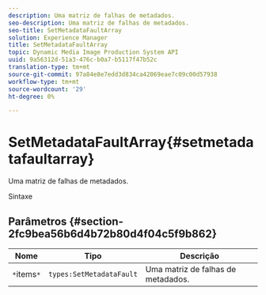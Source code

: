 ```yaml
---
description: Uma matriz de falhas de metadados.
seo-description: Uma matriz de falhas de metadados.
seo-title: SetMetadataFaultArray
solution: Experience Manager
title: SetMetadataFaultArray
topic: Dynamic Media Image Production System API
uuid: 9a56312d-51a3-476c-b0a7-b5117f47b52c
translation-type: tm+mt
source-git-commit: 97a84e8e7edd3d834ca42069eae7c09c00d57938
workflow-type: tm+mt
source-wordcount: '29'
ht-degree: 0%

---
```



# SetMetadataFaultArray{#setmetadatafaultarray}

Uma matriz de falhas de metadados.

Sintaxe

## Parâmetros {#section-2fc9bea56b6d4b72b80d4f04c5f9b862}

| Nome | Tipo | Descrição |
|---|---|---|
| `*`items`*` | `types:SetMetadataFault` | Uma matriz de falhas de metadados. |

